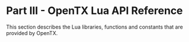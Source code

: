 # Part III - OpenTX Lua API Reference

This section describes the Lua libraries, functions and constants that are provided by OpenTX.